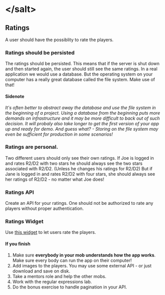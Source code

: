 # &lt;/salt&gt;

## Ratings
A user should have the possiblity to rate the players.

### Ratings should be persisted
The ratings should be persisted.
This means that if the server is shut down and then started again, the user should still see the same ratings.
In a real application we would use a database. 
But the operating system on your computer has a really great database called the file system. Make use of that!

#### Sidenote
_It's often better to abstract away the database and use the file system in the beginning of a project. 
Using a database from the beginning puts more demands on infrastructure and it may be more difficult to back out of such decision.
It will probaly also take longer to get the first version of your app up and ready for demo. 
And guess what? - Storing on the file system may even be sufficient for production in some scenarios!_

### Ratings are personal.
Two different users should only see their own ratings.
If Joe is logged in and rates R2/D2 with two stars he should always see the two stars associated with R2/D2. (Unless he changes his ratings for R2/D2)
But if Jane is logged in and rates R2/D2 with four stars, she should always see her ratings of R2/D2 - no matter what Joe does!

### Ratings API
Create an API for your ratings. One should not be authorized to rate any players without proper authentication.

### Ratings Widget
Use [this widget](https://codepen.io/jaklec/pen/OZrVWb) to let users rate the players.

#### If you finish
1. Make sure __everybody in your mob understands how the app works__. Make sure every body can run the app on their computer!
2. Add images to the players. You may use some external API - or just download and save on disk.
3. Take a mentors role and help the other mobs.
4. Work with the regular expressions lab.
5. Do the bonus exercise to handle pagination in your API.
